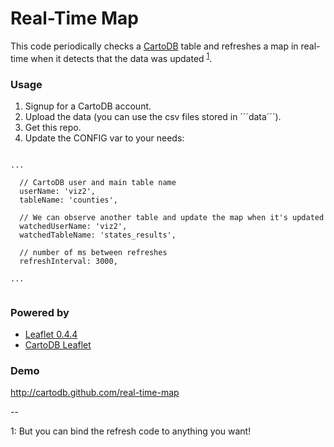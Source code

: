 Real-Time Map
=================

This code periodically checks a [CartoDB](http://www.cartodb.com) table and refreshes a map in real-time when it detects that the data was updated <sup><a href="#note">1</a></sup>.

### Usage

1. Signup for a CartoDB account.
2. Upload the data (you can use the csv files stored in ´´´data´´´).
3. Get this repo.
4. Update the CONFIG var to your needs: 

```

...

  // CartoDB user and main table name
  userName: 'viz2',
  tableName: 'counties',

  // We can observe another table and update the map when it's updated
  watchedUserName: 'viz2',
  watchedTableName: 'states_results',

  // number of ms between refreshes
  refreshInterval: 3000,

...


```

### Powered by

* [Leaflet 0.4.4](leafletjs.com)
* [CartoDB Leaflet](http://vizzuality.github.com/cartodb-leaflet)

### Demo

http://cartodb.github.com/real-time-map

--

<span id="note">1</span>: But you can bind the refresh code to anything you want!
